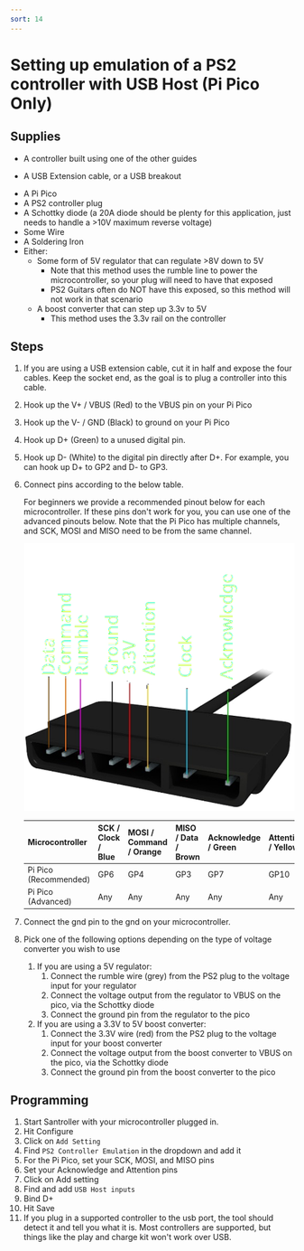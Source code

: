 ```yaml
---
sort: 14
---
```


# Setting up emulation of a PS2 controller with USB Host (Pi Pico Only)

## Supplies

- A controller built using one of the other guides
* A USB Extension cable, or a USB breakout
- A Pi Pico
- A PS2 controller plug
- A Schottky diode (a 20A diode should be plenty for this application, just needs to handle a >10V maximum reverse voltage)
- Some Wire
- A Soldering Iron
- Either:
  - Some form of 5V regulator that can regulate >8V down to 5V
    - Note that this method uses the rumble line to power the microcontroller, so your plug will need to have that exposed
    - PS2 Guitars often do NOT have this exposed, so this method will not work in that scenario
  - A boost converter that can step up 3.3v to 5V
    - This method uses the 3.3v rail on the controller

## Steps

1. If you are using a USB extension cable, cut it in half and expose the four cables. Keep the socket end, as the goal is to plug a controller into this cable.
2. Hook up the V+ / VBUS (Red) to the VBUS pin on your Pi Pico
3. Hook up the V- / GND (Black) to ground on your Pi Pico
4. Hook up D+ (Green) to a unused digital pin.
5. Hook up D- (White) to the digital pin directly after D+. For example, you can hook up D+ to GP2 and D- to GP3.
1. Connect pins according to the below table.

   For beginners we provide a recommended pinout below for each microcontroller.
   If these pins don't work for you, you can use one of the advanced pinouts below. Note that the Pi Pico has multiple channels, and SCK, MOSI and MISO need to be from the same channel.

   [![Adapter pinout](/assets/images/ps2-pinout.png)](/assets/images/ps2-pinout.png)

   | Microcontroller                          | SCK / Clock / Blue | MOSI / Command / Orange | MISO / Data / Brown | Acknowledge / Green | Attention / Yellow |
   | ---------------------------------------- | ------------------ | ----------------------- | ------------------- | ------------------- | ------------------ |
   | Pi Pico (Recommended)                    | GP6                | GP4                     | GP3                 | GP7                 | GP10               |
   | Pi Pico (Advanced)                       | Any                | Any                     | Any                 | Any                 | Any                |

2. Connect the gnd pin to the gnd on your microcontroller.

3. Pick one of the following options depending on the type of voltage converter you wish to use
   1. If you are using a 5V regulator:
      1. Connect the rumble wire (grey) from the PS2 plug to the voltage input for your regulator
      2. Connect the voltage output from the regulator to VBUS on the pico, via the Schottky diode
      3. Connect the ground pin from the regulator to the pico
   2. If you are using a 3.3V to 5V boost converter:
      1. Connect the 3.3V wire (red) from the PS2 plug to the voltage input for your boost converter
      2. Connect the voltage output from the boost converter to VBUS on the pico, via the Schottky diode
      3. Connect the ground pin from the boost converter to the pico

## Programming

1.  Start Santroller with your microcontroller plugged in.
2.  Hit Configure
3.  Click on `Add Setting`
4.  Find `PS2 Controller Emulation` in the dropdown and add it
5.  For the Pi Pico, set your SCK, MOSI, and MISO pins
6.  Set your Acknowledge and Attention pins
1.  Click on Add setting
2.  Find and add `USB Host inputs`
3.  Bind D+
4.  Hit Save
5.  If you plug in a supported controller to the usb port, the tool should detect it and tell you what it is. Most controllers are supported, but things like the play and charge kit won't work over USB.

